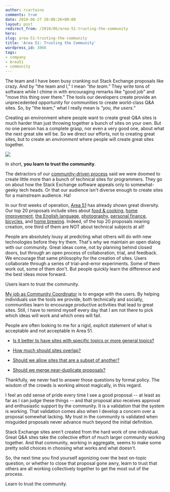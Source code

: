 ```yaml
---
author: rcartaino
comments: true
date: 2010-06-27 20:08:26+00:00
layout: post
redirect_from: /2010/06/area-51-trusting-the-community
hero: 
slug: area-51-trusting-the-community
title: 'Area 51: Trusting the Community'
wordpress_id: 3866
tags:
- company
- Area51
- community
---
```


The team and I have been busy cranking out Stack Exchange proposals like crazy. And by "the team and I," I mean _"the team."_ They write tons of software while I chime in with encouraging remarks like "good job" and "move this thing over there." The tools our developers create provide an unprecedented opportunity for communities to create world-class Q&A sites. So, by "the team," what I really mean is _"you, the users."_

Creating an environment where people want to create great Q&A sites is much harder than just throwing together a bunch of sites on your own. But no one person has a complete grasp, nor even a very good one, about what the next great site will be. So we direct our efforts, not to creating great sites, but to create an _environment_ where people will create great sites together.





[![](https://i.stack.imgur.com/0JYZF.png)](http://area51.stackexchange.com)





In short, **you learn to trust the community**.



The detractors of our [community-driven process](http://area51.stackexchange.com/faq) said we were doomed to create little more than a bunch of technical sites for programmers. They go on about how the Stack Exchange software appeals only to somewhat-geeky tech heads. Or that our audience isn't diverse enough to create sites for a mainstream audience. Ha!

In our first weeks of operation, [Area 51](http://area51.stackexchange.com/) has already shown great diversity. Our top 20 proposals include sites about [food & cooking](http://area51.stackexchange.com/proposals/1288/food-and-cooking), [home improvement](http://area51.stackexchange.com/proposals/170/home-improvement), [the English language](http://area51.stackexchange.com/proposals/1269/english-language-usage), [photography](http://area51.stackexchange.com/proposals/1265/photography-and-photographic-editing), [personal finance](http://area51.stackexchange.com/proposals/1721/personal-finance-and-money), [bicycles](http://area51.stackexchange.com/proposals/2305/bicycles), and [home brewing](http://area51.stackexchange.com/proposals/1619/homebrewing-beer-wine-etc). Indeed, of the top 20 proposals nearing creation, one third of them are NOT about technical subjects at all!

People are absolutely lousy at predicting what others will do with new technologies before they try them. That's why we maintain an open dialog with our community. Great ideas come, not by planning behind closed doors, but through an open process of collaboration, trial, and feedback. We encourage that same philosophy for the creation of sites. Users collaborate through a series of trial-and-error experiments. Some of them work out, some of them don't. But people quickly learn the difference and the best ideas move forward.

Users learn to trust the community.

[My job as Community Coordinator](http://blog.stackoverflow.com/2010/04/welcome-stack-overflow-valued-associate-00005/) is to engage with the users. By helping individuals use the tools we provide, both technically and socially, communities learn to encourage productive activities that lead to great sites. Still, I have to remind myself every day that I am not there to pick which ideas will work and which ones will fail.



People are often looking to me for a rigid, explicit statement of what is acceptable and not acceptable in Area 51.




  * [Is it better to have sites with specific topics or more general topics?](http://meta.stackoverflow.com/questions/54086/is-the-vetting-process-on-area-51-predisposed-to-plain-vanilla-populist-sites) 

  * [How much should sites overlap?](http://meta.stackoverflow.com/questions/54697/near-duplicate-or-subset-proposals-on-area51)

  * [Should we allow sites that are a subset of another?](http://meta.stackoverflow.com/questions/52379/area51-proposals-that-overlap-stackoverflow)

  * [Should we merge near-duplicate proposals?](http://meta.stackoverflow.com/questions/52011/how-should-we-handle-duplicate-proposals-on-area51)




Thankfully, we never had to answer those questions by formal policy. The wisdom of the crowds is working almost magically, in this regard.

I feel an odd sense of pride every time I see a good proposal -- at least as far as I can judge these things -- and that proposal also receives approval and enthusiastic support by the community. It is a validation that the system is working. That validation comes also when I develop a concern over a proposal somewhat lacking. My trust in the community is validated when misguided proposals never advance much beyond the initial definition.

Stack Exchange sites aren't created from the hard work of one individual. Great Q&A sites take the collective effort of much larger community working together. And that community, working in aggregate, seems to make some pretty solid choices in choosing what works and what doesn't.

So, the next time you find yourself agonizing over the best on-topic question, or whether to close that proposal gone awry, learn to trust that others are all working collectively together to get the most out of the process.

Learn to trust the community.
